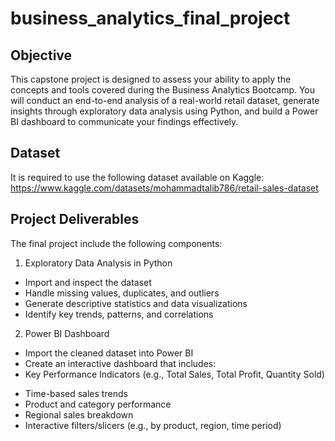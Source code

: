 # business_analytics_final_project
## Objective
This capstone project is designed to assess your ability to apply the concepts and tools covered during the Business Analytics Bootcamp. You will conduct an end-to-end analysis of a real-world retail dataset, generate insights through exploratory data analysis using Python, and build a Power BI dashboard to communicate your findings effectively.

## Dataset
It is required to use the following dataset available on Kaggle:
https://www.kaggle.com/datasets/mohammadtalib786/retail-sales-dataset

## Project Deliverables
The final project include the following components:
1. Exploratory Data Analysis in Python
- 	Import and inspect the dataset
- 	Handle missing values, duplicates, and outliers
- 	Generate descriptive statistics and data visualizations
- 	Identify key trends, patterns, and correlations
2. Power BI Dashboard
- 	Import the cleaned dataset into Power BI
- 	Create an interactive dashboard that includes:
- 	Key Performance Indicators (e.g., Total Sales, Total Profit, Quantity Sold)
* 	Time-based sales trends
* 	Product and category performance
* 	Regional sales breakdown
* 	Interactive filters/slicers (e.g., by product, region, time period)


